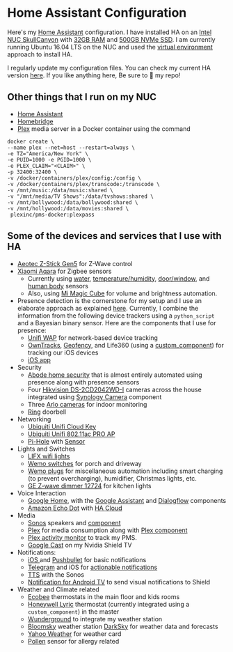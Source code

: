 # Home Assistant Configuration
Here's my [Home Assistant](https://home-assistant.io/) configuration. I have installed HA on an [Intel NUC SkullCanyon](https://www.amazon.com/dp/B01DJ9XS52/) with [32GB RAM](https://www.amazon.com/gp/product/B015YPB8ME/) and [500GB NVMe SSD](https://www.amazon.com/gp/product/B01LYFKJR7/). I am currently running Ubuntu 16.04 LTS on the NUC and used the [virtual environment](https://home-assistant.io/docs/installation/virtualenv/) approach to install HA.

I regularly update my configuration files. You can check my current HA version [here](.HA_VERSION). If you like anything here, Be sure to :star2: my repo!

## Other things that I run on my NUC

* [Home Assistant](https://home-assistant.io/)
* [Homebridge](https://github.com/home-assistant/homebridge-homeassistant)
* [Plex](https://www.plex.tv/) media server in a Docker container using the command
```
docker create \
--name plex --net=host --restart=always \
-e TZ="America/New York" \
-e PUID=1000 -e PGID=1000 \
-e PLEX_CLAIM="<CLAIM>" \
-p 32400:32400 \
-v /docker/containers/plex/config:/config \
-v /docker/containers/plex/transcode:/transcode \
-v /mnt/music:/data/music:shared \
-v "/mnt/media/TV Shows":/data/tvshows:shared \
-v /mnt/bollywood:/data/bollywood:shared \
-v /mnt/hollywood:/data/movies:shared \
 plexinc/pms-docker:plexpass
 ```
## Some of the devices and services that I use with HA
  * [Aeotec Z-Stick Gen5](https://www.amazon.com/dp/B00X0AWA6E/) for Z-Wave control
  * [Xiaomi Aqara](https://www.aliexpress.com/item/Original-Xiaomi-Smart-Gateway-2-Intelligent-Web-Wifi-Radio-and-Ringbell-Smart-Window-and-Door-Sensor/32816289388.html) for Zigbee sensors
    * Currently using [water](https://www.gearbest.com/home-smart-improvements/pp_668897.html), [temperature/humidity](https://www.gearbest.com/access-control/pp_626702.html), [door/window](https://www.gearbest.com/smart-light-bulb/pp_257677.html), and [human body](https://www.gearbest.com/alarm-systems/pp_659226.html) sensors
    * Also, using [Mi Magic Cube](https://www.aliexpress.com/item/Xiaomi-Mi-Magic-Cube-Controller-Zigbee-Version-Controlled-by-Six-Actions-For-Smart-Home-Device-work/32826737195.html) for volume and brightness automation.
  * Presence detection is the cornerstone for my setup and I use an elaborate approach as explained  [here](https://community.home-assistant.io/t/presence-detection-with-multiple-devices-multiple-trackers/4335). Currently, I combine the information from the following device trackers using a `python_script` and a Bayesian binary sensor. Here are the components that I use for presence:
    * [Unifi WAP](https://home-assistant.io/components/device_tracker.unifi/) for network-based device tracking
    * [OwnTracks](https://home-assistant.io/components/device_tracker.owntracks/),  [Geofency](https://home-assistant.io/components/device_tracker.geofency/), and Life360 (using a [custom_component](/custom_components/sensor/life360.py)) for tracking our iOS devices
    * [iOS app](https://itunes.apple.com/us/app/home-assistant-companion/id1099568401?mt=8)
  * Security
    * [Abode home security](https://home-assistant.io/components/alarm_control_panel.abode/) that is almost entirely automated using presence along with presence sensors
    * Four [Hikvision DS-2CD2042WD-I](https://www.amazon.com/dp/B01M4MJECD/) cameras across the house integrated using [Synology Camera](https://home-assistant.io/components/camera.synology/) component
    * Three [Arlo cameras](https://home-assistant.io/components/arlo/) for indoor monitoring
    * [Ring](https://home-assistant.io/components/ring/) doorbell
  * Networking
    * [Ubiquiti Unifi Cloud Key](https://www.amazon.com/dp/B017T2QB22/)
    * [Ubiquiti Unifi 802.11ac PRO AP](https://www.amazon.com/dp/B015PRO512/)
    * [Pi-Hole](https://pi-hole.net/) with [Sensor](https://home-assistant.io/components/sensor.pi_hole/)
  * Lights and Switches
    * [LIFX wifi lights](https://www.amazon.com/dp/B01KY02MPG/)
    * [Wemo switches](https://www.amazon.com/dp/B00DGEGJ02/) for porch and driveway
    * [Wemo plugs](https://www.amazon.com/dp/B01DBXNYCS/) for miscellaneous automation including smart charging (to prevent overcharging), humidifier, Christmas lights, etc.
    * [GE Z-wave dimmer 12724](https://www.amazon.com/gp/product/B006LQFHN2/) for kitchen lights
  * Voice Interaction    
    * [Google Home](https://store.google.com/product/google_home), with the [Google Assistant](https://home-assistant.io/components/google_assistant/) and [Dialogflow](https://home-assistant.io/components/dialogflow/) components
    * [Amazon Echo Dot](https://www.amazon.com/dp/B01DFKC2SO/) with [HA Cloud](https://home-assistant.io/components/cloud/)
  * Media
    * [Sonos](https://www.sonos.com/) speakers and [component](https://home-assistant.io/components/media_player.sonos/)
    * [Plex](https://www.plex.tv/) for media consumption along with [Plex component](https://home-assistant.io/components/media_player.plex/)
    * [Plex activity monitor](https://home-assistant.io/components/sensor.plex/) to track my PMS.
    * [Google Cast](https://home-assistant.io/components/media_player.cast/) on my Nvidia Shield TV
  * Notifications:
    * [iOS ](https://home-assistant.io/docs/ecosystem/ios/notifications/basic/) and [Pushbullet](https://home-assistant.io/components/notify.pushbullet/) for basic notifications
    * [Telegram](https://home-assistant.io/components/notify.telegram/) and iOS for [actionable notifications](   https://home-assistant.io/docs/ecosystem/ios/notifications/actions/)
    * [TTS](https://home-assistant.io/components/tts/) with the Sonos
    * [Notification for Android TV](https://home-assistant.io/components/notify.nfandroidtv/) to send visual notifications to Shield
  * Weather and Climate related
    * [Ecobee](https://home-assistant.io/components/ecobee/) thermostats in the main floor and kids rooms
    * [Honeywell Lyric](/custom_components/climate/lyric.py) thermostat (currently integrated using a `custom_component`) in the master
    * [Wunderground](https://home-assistant.io/components/sensor.wunderground/) to integrate my weather station
    * [Bloomsky](https://home-assistant.io/components/bloomsky/) weather station
    [DarkSky](https://darksky.net/dev/) for weather data and forecasts
    * [Yahoo Weather](https://home-assistant.io/components/weather.yweather/) for weather card
    * [Pollen](https://home-assistant.io/components/sensor.pollen/) sensor for allergy related
